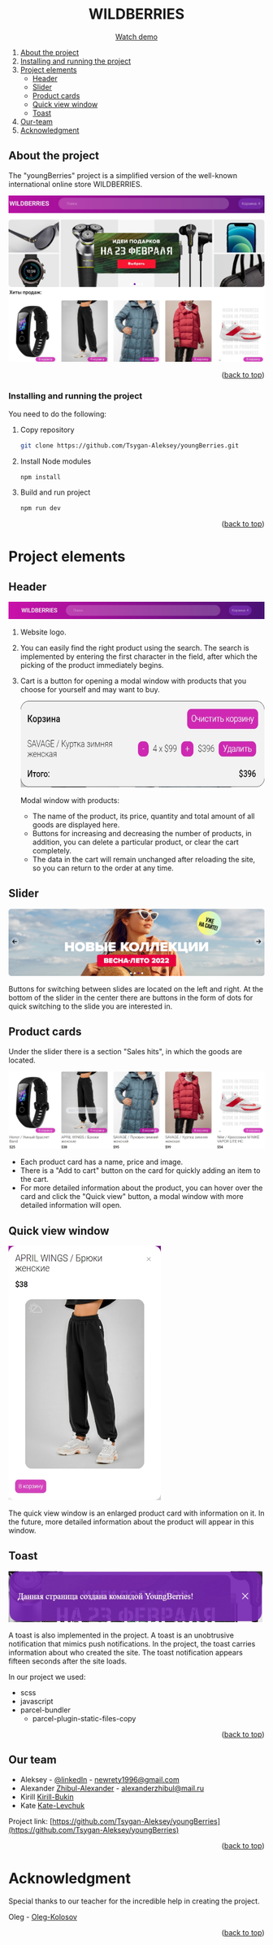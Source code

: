 <div id="top"></div>

  <h1 align="center">WILDBERRIES</h1>

<p align="center"><a href="https://tsygan-aleksey.github.io/youngBerries/">Watch demo</a></p>

  <ol>
    <li>
      <a href="#About-the-project">About the project</a>
    </li>
    <li><a href="#Installing-and-running-the-project">Installing and running the project</a></li>
    <li>
        <a href="#Project-elements">Project elements</a>
        <ul>
            <li><a href="#Header">Header</a></li>
            <li><a href="#Slider">Slider</a></li>
            <li><a href="#Product-cards">Product cards</a></li>
            <li><a href="#Quick-view-window">Quick view window</a></li>
            <li><a href="#Toast">Toast</a></li>
        </ul>
    </li>
    <li><a href="#Our team">Our-team</a></li>
    <li><a href="#acknowledgment">Acknowledgment</a></li>
    
  </ol>


## About the project

The "youngBerries" project is a simplified version of the well-known international online store WILDBERRIES.

[<img alt="project" src="./readME-image/wildberries.jpg"/>]()

<p align="right">(<a href="#top">back to top</a>)</p>

### Installing and running the project

You need to do the following:

1. Copy repository
   ```sh
   git clone https://github.com/Tsygan-Aleksey/youngBerries.git
   ```
2. Install Node modules
   ```sh
   npm install
   ```
3. Build and run project
   ```sh
   npm run dev
   ```
   <p align="right">(<a href="#top">back to top</a>)</p>

# Project elements

## Header

[<img alt="header" src="./readME-image/header.jpg"/>]()

1. Website logo.
2. You can easily find the right product using the search. The search is implemented by entering the first character in the field, after which the picking of the product immediately begins.
3. Cart is a button for opening a modal window with products that you choose for yourself and may want to buy.

   [<img height="170" alt="basket" width="500" src="./readME-image/basket.jpg"/>]()

   Modal window with products:

   - The name of the product, its price, quantity and total amount of all goods are displayed here.
   - Buttons for increasing and decreasing the number of products, in addition, you can delete a particular product, or clear the cart completely.
   - The data in the cart will remain unchanged after reloading the site, so you can return to the order at any time.

## Slider

[<img alt="slider" src="./readME-image/slider.jpg"/>]()

Buttons for switching between slides are located on the left and right. At the bottom of the slider in the center there are buttons in the form of dots for quick switching to the slide you are interested in.

## Product cards

Under the slider there is a section "Sales hits", in which the goods are located.

[<img alt="cards" height="" src="./readME-image/cards.jpg" width=""/>]()

- Each product card has a name, price and image.
- There is a "Add to cart" button on the card for quickly adding an item to the cart.
- For more detailed information about the product, you can hover over the card and click the "Quick view" button, a modal window with more detailed information will open.

## Quick view window

[<img height="500" width="300" alt="Quick view window" src="./readME-image/quick-view.jpg"/>]()

The quick view window is an enlarged product card with information on it. In the future, more detailed information about the product will appear in this window.

## Toast

[<img alt="тост" height="100" width="500" src="./readME-image/toast.jpg"/>]()

A toast is also implemented in the project. A toast is an unobtrusive notification that mimics push notifications. In the project, the toast carries information about who created the site. The toast notification appears fifteen seconds after the site loads.

In our project we used:

- scss
- javascript
- parcel-bundler
  - parcel-plugin-static-files-copy

<p align="right">(<a href="#top">back to top</a>)</p>

## Our team

- Aleksey - [@linkedIn](https://www.linkedin.com/in/aleksey-tsygan-978a6a228/) - newrety1996@gmail.com
- Alexander [Zhibul-Alexander](https://github.com/Zhibul-Alexander) - alexanderzhibul@mail.ru
- Kirill [Kirill-Bukin](https://github.com/Kirill-Bukin)
- Kate [Kate-Levchuk](https://github.com/Kate-Levchuk)

Project link: [https://github.com/Tsygan-Aleksey/youngBerries](https://github.com/Tsygan-Aleksey/youngBerries)

<p align="right">(<a href="#top">back to top</a>)</p>

# Acknowledgment

Special thanks to our teacher for the incredible help in creating the project.

Oleg - [Oleg-Kolosov](https://github.com/Oleg-Kolosov)

<p align="right">(<a href="#top">back to top</a>)</p>
